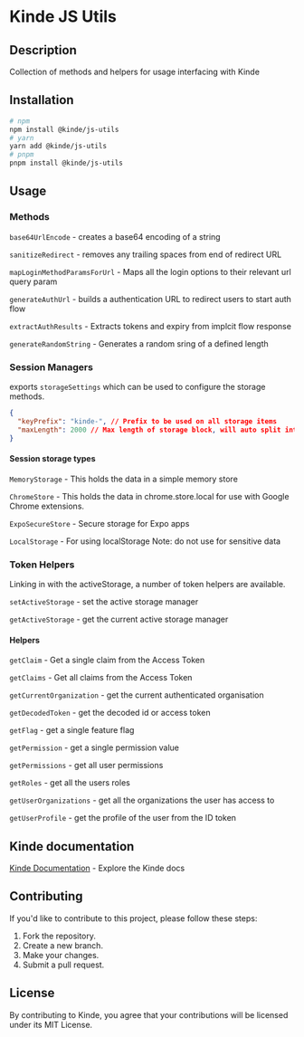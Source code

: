 # Kinde JS Utils

## Description

Collection of methods and helpers for usage interfacing with Kinde

## Installation

```bash
# npm
npm install @kinde/js-utils
# yarn
yarn add @kinde/js-utils
# pnpm
pnpm install @kinde/js-utils
```

## Usage

### Methods

`base64UrlEncode` - creates a base64 encoding of a string

`sanitizeRedirect` - removes any trailing spaces from end of redirect URL

`mapLoginMethodParamsForUrl` - Maps all the login options to their relevant url query param

`generateAuthUrl` - builds a authentication URL to redirect users to start auth flow

`extractAuthResults` - Extracts tokens and expiry from implcit flow response

`generateRandomString` - Generates a random sring of a defined length

### Session Managers

exports `storageSettings` which can be used to configure the storage methods.

```json
{
  "keyPrefix": "kinde-", // Prefix to be used on all storage items
  "maxLength": 2000 // Max length of storage block, will auto split into separate chunks if needed
}
```

#### Session storage types

`MemoryStorage` - This holds the data in a simple memory store

`ChromeStore` - This holds the data in chrome.store.local for use with Google Chrome extensions.

`ExpoSecureStore` - Secure storage for Expo apps

`LocalStorage` - For using localStorage Note: do not use for sensitive data

### Token Helpers

Linking in with the activeStorage, a number of token helpers are available.

`setActiveStorage` - set the active storage manager

`getActiveStorage` - get the current active storage manager

#### Helpers

`getClaim` - Get a single claim from the Access Token

`getClaims` - Get all claims from the Access Token

`getCurrentOrganization` - get the current authenticated organisation

`getDecodedToken` - get the decoded id or access token

`getFlag` - get a single feature flag

`getPermission` - get a single permission value

`getPermissions` - get all user permissions

`getRoles` - get all the users roles

`getUserOrganizations` - get all the organizations the user has access to

`getUserProfile` - get the profile of the user from the ID token

## Kinde documentation

[Kinde Documentation](https://kinde.com/docs/) - Explore the Kinde docs

## Contributing

If you'd like to contribute to this project, please follow these steps:

1. Fork the repository.
2. Create a new branch.
3. Make your changes.
4. Submit a pull request.

## License

By contributing to Kinde, you agree that your contributions will be licensed under its MIT License.
